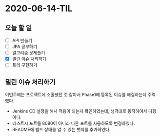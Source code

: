 # 2020-06-14-TIL

## 오늘 할 일

- [ ] API 만들기
- [ ] JPA 공부하기
- [ ] 알고리즘 문제풀기
- [x] 밀린 이슈 처리하기
- [ ] 트리 구현하기

## 밀린 이슈 처리하기

이번주에는 프로젝트에 소홀했던 것 같아서 Phase1에 등록된 이슈를 해결하는데 주력했다.

- Jenkins CD 설정을 해서 적용이 되는지 확인하였는데, 생각대로 동작하여서 다행이다.
- 테스트시 포트를 8080이 아니라 다른 포트를 사용하도록 변경하였다.
- README에 빌드 상태를 알 수 있는 뱃지를 추가하였다.

